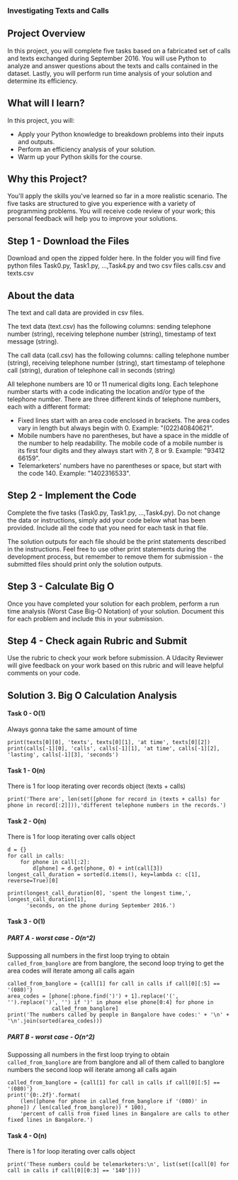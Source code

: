 ### Investigating Texts and Calls

## Project Overview
In this project, you will complete five tasks based on a fabricated set of calls and texts exchanged during September 2016. 
You will use Python to analyze and answer questions about the texts and calls contained in the dataset. Lastly, you will 
perform run time analysis of your solution and determine its efficiency.

## What will I learn?
In this project, you will:

- Apply your Python knowledge to breakdown problems into their inputs and outputs.
- Perform an efficiency analysis of your solution.
- Warm up your Python skills for the course.

## Why this Project?
You'll apply the skills you've learned so far in a more realistic scenario. The five tasks are structured to give you 
experience with a variety of programming problems. You will receive code review of your work; this personal feedback 
will help you to improve your solutions.

## Step 1 - Download the Files
Download and open the zipped folder here. In the folder you will find five python files Task0.py, Task1.py, ...,Task4.py 
and two csv files calls.csv and texts.csv

## About the data
The text and call data are provided in csv files.

The text data (text.csv) has the following columns: sending telephone number (string), 
receiving telephone number (string), timestamp of text message (string).

The call data (call.csv) has the following columns: calling telephone number (string), 
receiving telephone number (string), start timestamp of telephone call (string), 
duration of telephone call in seconds (string)

All telephone numbers are 10 or 11 numerical digits long. Each telephone number starts with a code indicating the 
location and/or type of the telephone number. There are three different kinds of telephone numbers, 
each with a different format:

- Fixed lines start with an area code enclosed in brackets. The area codes vary in length but always begin with 0. 
Example: "(022)40840621".
- Mobile numbers have no parentheses, but have a space in the middle of the number to help readability. 
The mobile code of a mobile number is its first four digits and they always start with 7, 8 or 9. Example: "93412 66159".
- Telemarketers' numbers have no parentheses or space, but start with the code 140. Example: "1402316533".

## Step 2 - Implement the Code
Complete the five tasks (Task0.py, Task1.py, ...,Task4.py). Do not change the data or instructions, simply add your code 
below what has been provided. Include all the code that you need for each task in that file.

The solution outputs for each file should be the print statements described in the instructions. Feel free to use other 
print statements during the development process, but remember to remove them for submission - the submitted files should 
print only the solution outputs.

## Step 3 - Calculate Big O
Once you have completed your solution for each problem, perform a run time analysis (Worst Case Big-O Notation) of your 
solution. Document this for each problem and include this in your submission.

## Step 4 - Check again Rubric and Submit
Use the rubric to check your work before submission. A Udacity Reviewer will give feedback on your work based on this 
rubric and will leave helpful comments on your code.

## Solution 3. Big O Calculation Analysis

#### Task 0 - O(1)
Always gonna take the same amount of time
```
print(texts[0][0], 'texts', texts[0][1], 'at time', texts[0][2])
print(calls[-1][0], 'calls', calls[-1][1], 'at time', calls[-1][2], 'lasting', calls[-1][3], 'seconds')
```

#### Task 1 - O(n)
There is 1 for loop iterating over records object (texts + calls)
```
print('There are', len(set([phone for record in (texts + calls) for phone in record[:2]])),'different telephone numbers in the records.')
```

#### Task 2 - O(n)
There is 1 for loop iterating over calls object

```
d = {}
for call in calls:
    for phone in call[:2]:
        d[phone] = d.get(phone, 0) + int(call[3])
longest_call_duration = sorted(d.items(), key=lambda c: c[1], reverse=True)[0]

print(longest_call_duration[0], 'spent the longest time,', longest_call_duration[1],
      'seconds, on the phone during September 2016.')
```

#### Task 3 - O(1)

##### PART A - worst case - O(n^2)
Suppossing all numbers in the first loop trying to obtain  ```called_from_banglore``` are from banglore, the second loop
trying to get the area codes will iterate among all calls again
```
called_from_banglore = {call[1] for call in calls if call[0][:5] == '(080)'}
area_codes = [phone[:phone.find(')') + 1].replace('(', '').replace(')', '') if ')' in phone else phone[0:4] for phone in
              called_from_banglore]
print('The numbers called by people in Bangalore have codes:' + '\n' + '\n'.join(sorted(area_codes)))
```
##### PART B - worst case - O(n^2)
Suppossing all numbers in the first loop trying to obtain  ```called_from_banglore``` are from banglore and all of them 
called to banglore numbers the second loop will iterate among all calls again
```
called_from_banglore = {call[1] for call in calls if call[0][:5] == '(080)'}
print('{0:.2f}'.format(
    (len([phone for phone in called_from_banglore if '(080)' in phone]) / len(called_from_banglore)) * 100),
    'percent of calls from fixed lines in Bangalore are calls to other fixed lines in Bangalore.')

```

#### Task 4 - O(n)
There is 1 for loop iterating over calls object
```
print('These numbers could be telemarketers:\n', list(set([call[0] for call in calls if call[0][0:3] == '140'])))
```

